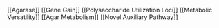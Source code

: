 [[Agarase]]
[[Gene Gain]]
[[Polysaccharide Utilization Loci]]
[[Metabolic Versatility]]
[[Agar Metabolism]]
[[Novel Auxiliary Pathway]]
